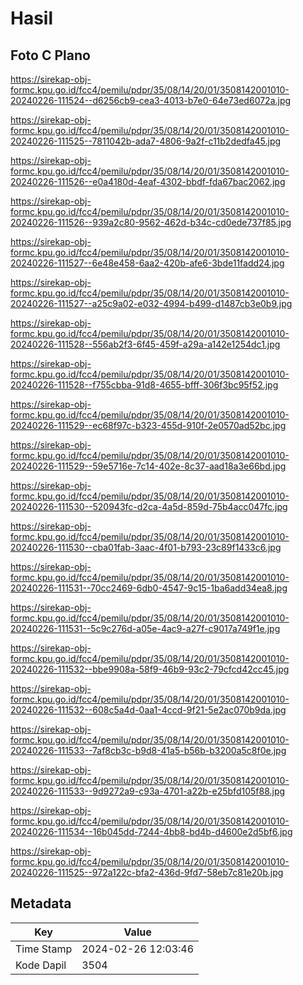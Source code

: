 # Hasil

## Foto C Plano

https://sirekap-obj-formc.kpu.go.id/fcc4/pemilu/pdpr/35/08/14/20/01/3508142001010-20240226-111524--d6256cb9-cea3-4013-b7e0-64e73ed6072a.jpg

https://sirekap-obj-formc.kpu.go.id/fcc4/pemilu/pdpr/35/08/14/20/01/3508142001010-20240226-111525--7811042b-ada7-4806-9a2f-c11b2dedfa45.jpg

https://sirekap-obj-formc.kpu.go.id/fcc4/pemilu/pdpr/35/08/14/20/01/3508142001010-20240226-111526--e0a4180d-4eaf-4302-bbdf-fda67bac2062.jpg

https://sirekap-obj-formc.kpu.go.id/fcc4/pemilu/pdpr/35/08/14/20/01/3508142001010-20240226-111526--939a2c80-9562-462d-b34c-cd0ede737f85.jpg

https://sirekap-obj-formc.kpu.go.id/fcc4/pemilu/pdpr/35/08/14/20/01/3508142001010-20240226-111527--6e48e458-6aa2-420b-afe6-3bde11fadd24.jpg

https://sirekap-obj-formc.kpu.go.id/fcc4/pemilu/pdpr/35/08/14/20/01/3508142001010-20240226-111527--a25c9a02-e032-4994-b499-d1487cb3e0b9.jpg

https://sirekap-obj-formc.kpu.go.id/fcc4/pemilu/pdpr/35/08/14/20/01/3508142001010-20240226-111528--556ab2f3-6f45-459f-a29a-a142e1254dc1.jpg

https://sirekap-obj-formc.kpu.go.id/fcc4/pemilu/pdpr/35/08/14/20/01/3508142001010-20240226-111528--f755cbba-91d8-4655-bfff-306f3bc95f52.jpg

https://sirekap-obj-formc.kpu.go.id/fcc4/pemilu/pdpr/35/08/14/20/01/3508142001010-20240226-111529--ec68f97c-b323-455d-910f-2e0570ad52bc.jpg

https://sirekap-obj-formc.kpu.go.id/fcc4/pemilu/pdpr/35/08/14/20/01/3508142001010-20240226-111529--59e5716e-7c14-402e-8c37-aad18a3e66bd.jpg

https://sirekap-obj-formc.kpu.go.id/fcc4/pemilu/pdpr/35/08/14/20/01/3508142001010-20240226-111530--520943fc-d2ca-4a5d-859d-75b4acc047fc.jpg

https://sirekap-obj-formc.kpu.go.id/fcc4/pemilu/pdpr/35/08/14/20/01/3508142001010-20240226-111530--cba01fab-3aac-4f01-b793-23c89f1433c6.jpg

https://sirekap-obj-formc.kpu.go.id/fcc4/pemilu/pdpr/35/08/14/20/01/3508142001010-20240226-111531--70cc2469-6db0-4547-9c15-1ba6add34ea8.jpg

https://sirekap-obj-formc.kpu.go.id/fcc4/pemilu/pdpr/35/08/14/20/01/3508142001010-20240226-111531--5c9c276d-a05e-4ac9-a27f-c9017a749f1e.jpg

https://sirekap-obj-formc.kpu.go.id/fcc4/pemilu/pdpr/35/08/14/20/01/3508142001010-20240226-111532--bbe9908a-58f9-46b9-93c2-79cfcd42cc45.jpg

https://sirekap-obj-formc.kpu.go.id/fcc4/pemilu/pdpr/35/08/14/20/01/3508142001010-20240226-111532--608c5a4d-0aa1-4ccd-9f21-5e2ac070b9da.jpg

https://sirekap-obj-formc.kpu.go.id/fcc4/pemilu/pdpr/35/08/14/20/01/3508142001010-20240226-111533--7af8cb3c-b9d8-41a5-b56b-b3200a5c8f0e.jpg

https://sirekap-obj-formc.kpu.go.id/fcc4/pemilu/pdpr/35/08/14/20/01/3508142001010-20240226-111533--9d9272a9-c93a-4701-a22b-e25bfd105f88.jpg

https://sirekap-obj-formc.kpu.go.id/fcc4/pemilu/pdpr/35/08/14/20/01/3508142001010-20240226-111534--16b045dd-7244-4bb8-bd4b-d4600e2d5bf6.jpg

https://sirekap-obj-formc.kpu.go.id/fcc4/pemilu/pdpr/35/08/14/20/01/3508142001010-20240226-111525--972a122c-bfa2-436d-9fd7-58eb7c81e20b.jpg


## Metadata

| Key        | Value               |
| ---------- | ------------------- |
| Time Stamp | 2024-02-26 12:03:46 |
| Kode Dapil | 3504                |



